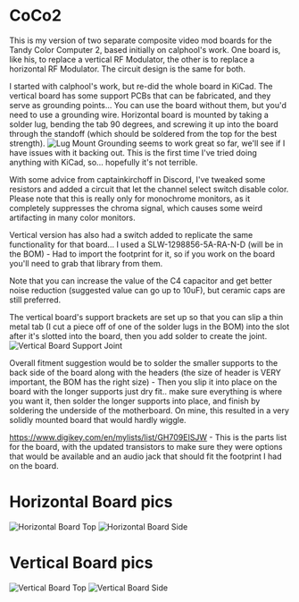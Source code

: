 # CoCo2

This is my version of two separate composite video mod boards for the Tandy Color Computer 2, based initially on calphool's work.  One board is, like his, to replace a vertical RF Modulator, the other is to replace a horizontal RF Modulator.  The circuit design is the same for both.

I started with calphool's work, but re-did the whole board in KiCad.  The vertical board has some support PCBs that can be fabricated, and they serve as grounding points... You can use the board without them, but you'd need to use a grounding wire.  Horizontal board is mounted by taking a solder lug, bending the tab 90 degrees, and screwing it up into the board through the standoff (which should be soldered from the top for the best strength).
![Lug Mount](solder_lug_mount.jpg?raw=true)
Grounding seems to work great so far, we'll see if I have issues with it backing out.  This is the first time I've tried doing anything with KiCad, so... hopefully it's not terrible.

With some advice from captainkirchoff in Discord, I've tweaked some resistors and added a circuit that let the channel select switch disable color.  Please note that this is really only for monochrome monitors, as it completely suppresses the chroma signal, which causes some weird artifacting in many color monitors.

Vertical version has also had a switch added to replicate the same functionality for that board... I used a SLW-1298856-5A-RA-N-D (will be in the BOM) - Had to import the footprint for it, so if you work on the board you'll need to grab that library from them.

Note that you can increase the value of the C4 capacitor and get better noise reduction (suggested value can go up to 10uF), but ceramic caps are still preferred.

The vertical board's support brackets are set up so that you can slip a thin metal tab (I cut a piece off of one of the solder lugs in the BOM) into the slot after it's slotted into the board, then you add solder to create the joint.
![Vertical Board Support Joint](vertical_board_support_joint.jpg?raw=true)

Overall fitment suggestion would be to solder the smaller supports to the back side of the board along with the headers (the size of header is VERY important, the BOM has the right size) - Then you slip it into place on the board with the longer supports just dry fit.. make sure everything is where you want it, then solder the longer supports into place, and finish by soldering the underside of the motherboard.  On mine, this resulted in a very solidly mounted board that would hardly wiggle.

https://www.digikey.com/en/mylists/list/GH709EISJW - This is the parts list for the board, with the updated transistors to make sure they were options that would be available and an audio jack that should fit the footprint I had on the board.

# Horizontal Board pics

![Horizontal Board Top](horizontal_board_top.jpg?raw=true)
![Horizontal Board Side](horizontal_board_side.jpg?raw=true)

# Vertical Board pics

![Vertical Board Top](vertical_board_front.jpg?raw=true)
![Vertical Board Side](vertical_board_back.jpg?raw=true)
